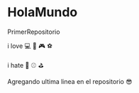 # HolaMundo

PrimerRepositorio

i love :computer: :guitar: :video_game: :soccer:

i hate :basketball: :baseball: :golf:

Agregando ultima linea en el repositorio :sunglasses:
